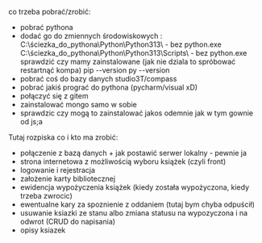 co trzeba pobrać/zrobić: 
- pobrać pythona
- dodać go do zmiennych środowiskowych : 
C:\ściezka_do_pythona\Python\Python313\ - bez python.exe
C:\ściezka_do_pythona\Python\Python313\Scripts\ - bez python.exe
sprawdzić czy mamy zainstalowane (jak nie dziala to spróbować restartnąć kompa)
pip --version
py --version
- pobrać coś do bazy danych studio3T/compass
- pobrać jakiś prograć do pythona (pycharm/visual xD)
- połączyć się z gitem 
- zainstalować mongo samo w sobie
- sprawdzic czy mogą to zainstalować jakos odemnie jak w tym gownie od js;a

Tutaj rozpiska co i kto ma zrobić:

- połączenie z bazą danych + jak postawić serwer lokalny - pewnie ja
- strona internetowa z możliwością wyboru książek (czyli front) 
- logowanie i rejestracja
- założenie karty bibliotecznej
- ewidencja wypożyczenia książek (kiedy została wypożyczona, kiedy trzeba zwrocic)
- ewentualne kary za spoznienie z oddaniem (tutaj bym chyba odpuścił)
- usuwanie ksiazki ze stanu albo zmiana statusu na wypozyczona i na odwrot (CRUD do napisania)
- opisy ksiazek

